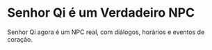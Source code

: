 # Senhor Qi é um Verdadeiro NPC
Senhor Qi agora é um NPC real, com diálogos, horários e eventos de coração. 
